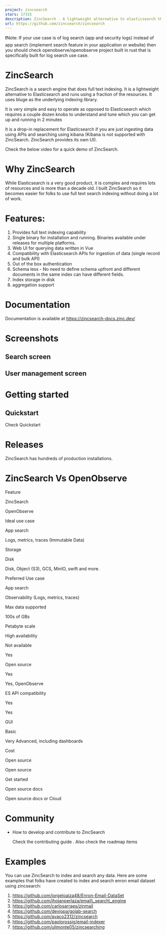 ```yaml
---
project: zincsearch
stars: 17315
description: ZincSearch . A lightweight alternative to elasticsearch that requires minimal resources, written in Go.
url: https://github.com/zincsearch/zincsearch
---
```


❗Note: If your use case is of log search (app and security logs) instead of app search (implement search feature in your application or website) then you should check openobserve/openobserve project built in rust that is specifically built for log search use case.

ZincSearch
==========

ZincSearch is a search engine that does full text indexing. It is a lightweight alternative to Elasticsearch and runs using a fraction of the resources. It uses bluge as the underlying indexing library.

It is very simple and easy to operate as opposed to Elasticsearch which requires a couple dozen knobs to understand and tune which you can get up and running in 2 minutes

It is a drop-in replacement for Elasticsearch if you are just ingesting data using APIs and searching using kibana (Kibana is not supported with ZincSearch. ZincSearch provides its own UI).

Check the below video for a quick demo of ZincSearch.

Why ZincSearch
==============

While Elasticsearch is a very good product, it is complex and requires lots of resources and is more than a decade old. I built ZincSearch so it becomes easier for folks to use full text search indexing without doing a lot of work.

Features:
=========

1.  Provides full text indexing capability
2.  Single binary for installation and running. Binaries available under releases for multiple platforms.
3.  Web UI for querying data written in Vue
4.  Compatibility with Elasticsearch APIs for ingestion of data (single record and bulk API)
5.  Out of the box authentication
6.  Schema less - No need to define schema upfront and different documents in the same index can have different fields.
7.  Index storage in disk
8.  aggregation support

Documentation
=============

Documentation is available at https://zincsearch-docs.zinc.dev/

Screenshots
===========

Search screen
-------------

User management screen
----------------------

Getting started
===============

Quickstart
----------

Check Quickstart

Releases
========

ZincSearch has hundreds of production installations.

ZincSearch Vs OpenObserve
=========================

Feature

ZincSearch

OpenObserve

Ideal use case

App search

Logs, metrics, traces (Immutable Data)

Storage

Disk

Disk, Object (S3), GCS, MinIO, swift and more.

Preferred Use case

App search

Observability (Logs, metrics, traces)

Max data supported

100s of GBs

Petabyte scale

High availability

Not available

Yes

Open source

Yes

Yes, OpenObserve

ES API compatibility

Yes

Yes

GUI

Basic

Very Advanced, including dashboards

Cost

Open source

Open source

Get started

Open source docs

Open source docs or Cloud

Community
=========

-   How to develop and contribute to ZincSearch
    
    Check the contributing guide . Also check the roadmap items
    

Examples
========

You can use ZincSearch to index and search any data. Here are some examples that folks have created to index and search enron email dataset using zincsearch:

1.  https://github.com/jorgeloaiza48/Enron-Email-DataSet
2.  https://github.com/jhojanperlaza/email\_search\_engine
3.  https://github.com/carlosarraes/zinmail
4.  https://github.com/devjopa/golab-search
5.  https://github.com/avaco2312/zincsearch
6.  https://github.com/paolorossig/email-indexer
7.  https://github.com/ulimonte05/zincsearching
